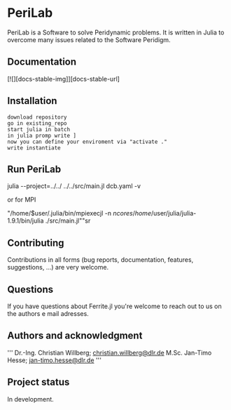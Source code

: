 <!--
SPDX-FileCopyrightText: 2023 Christian Willberg <christian.willberg@dlr.de>, Jan-Timo Hesse <jan-timo.hesse@dlr.de>

SPDX-License-Identifier: BSD-3-Clause
-->

# PeriLab
PeriLab is a Software to solve Peridynamic problems. It is written in Julia to overcome many issues related to the Software Peridigm.

## Documentation

[![][docs-stable-img]][docs-stable-url]

## Installation
```
download repository
go in existing_repo
start julia in batch
in julia promp write ]
now you can define your enviroment via "activate ."
write instantiate
```

## Run PeriLab

julia --project=../../ ../../src/main.jl dcb.yaml -v

or for MPI

 "/home/$user/.julia/bin/mpiexecjl  -n $ncores /home/$user/julia/julia-1.9.1/bin/julia ./src/main.jl""sr

## Contributing

Contributions in all forms (bug reports, documentation, features, suggestions, ...) are very
welcome. 

## Questions
If you have questions about Ferrite.jl you're welcome to reach out to us on the authors e mail adresses.
## Authors and acknowledgment
'''
Dr.-Ing. Christian Willberg; christian.willberg@dlr.de
M.Sc. Jan-Timo Hesse; jan-timo.hesse@dlr.de
'''
## Project status
In development.